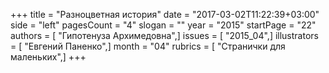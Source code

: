 +++
title = "Разноцветная история"
date = "2017-03-02T11:22:39+03:00"
side = "left"
pagesCount = "4"
slogan = ""
year = "2015"
startPage = "22"
authors = [ "Гипотенуза Архимедовна",]
issues = [ "2015_04",]
illustrators = [ "Евгений Паненко",]
month = "04"
rubrics = [ "Странички для маленьких",]
+++
